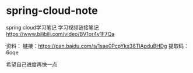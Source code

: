 # spring-cloud-note
spring cloud学习笔记
学习视频链接笔记
https://www.bilibili.com/video/BV1or4y1F7Qa 

资料：
链接：https://pan.baidu.com/s/1sae0PcpYkx36TlApduBHDg 
提取码：6oqe



希望自己进度再快一点
